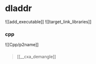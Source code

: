 # dladdr

![[add_executable]]
![[target_link_libraries]]

### cpp
![[Cpp/p2name]]
### 

> [[__cxa_demangle]]
